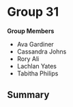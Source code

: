 # Group 31

**Group Members**
* Ava Gardiner
* Cassandra Johns
* Rory Ali
* Lachlan Yates
* Tabitha Philips

## Summary
